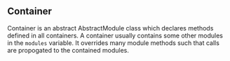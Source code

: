## Container ##

Container is an abstract AbstractModule class which
declares methods defined in all containers. A container usually
contains some other modules in the `modules` variable. It overrides
many module methods such that calls are propogated to the contained
modules.
